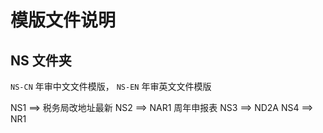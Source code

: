 # 模版文件说明

## NS 文件夹

`NS-CN` 年审中文文件模版， `NS-EN` 年审英文文件模版

NS1 ==> 税务局改地址最新
NS2 ==> NAR1 周年申报表
NS3 ==> ND2A
NS4 ==> NR1
